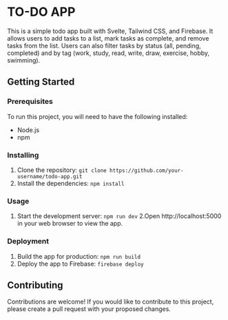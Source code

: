 # TO-DO APP
This is a simple todo app built with Svelte, Tailwind CSS, and Firebase. It allows users to add tasks to a list, mark tasks as complete, and remove tasks from the list. Users can also filter tasks by status (all, pending, completed) and by tag (work, study, read, write, draw, exercise, hobby, swimming).


## Getting Started

### Prerequisites
To run this project, you will need to have the following installed:
- Node.js
- npm

### Installing

1. Clone the repository:
`git clone https://github.com/your-username/todo-app.git`
2. Install the dependencies:
`npm install`

### Usage
1. Start the development server:
`npm run dev`
2.Open http://localhost:5000 in your web browser to view the app.

### Deployment

1. Build the app for production:
`npm run build`
2. Deploy the app to Firebase:
`firebase deploy`

## Contributing
Contributions are welcome! If you would like to contribute to this project, please create a pull request with your proposed changes.
